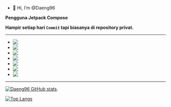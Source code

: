- 👋 Hi, I’m @Daeng96

**Pengguna Jetpack Compose**

**Hampir setiap hari `Commit` tapi biasanya di repository privat.**
 
 ___
  - <img align="left" src="https://img.shields.io/badge/git-%23F05033.svg?logo=git&logoColor=white"/>
  - <img align="left" src="https://img.shields.io/badge/Android-3DDC84?logo=android&logoColor=white" />
  - <img align="left" src="https://img.shields.io/badge/java-%23ED8B00.svg?logo=java&logoColor=white"/>
  - <img align="left" src="https://img.shields.io/badge/kotlin-%230095D5.svg?logo=kotlin&logoColor=white"/>
  - <img align="left" src="https://img.shields.io/badge/IntelliJIDEA-000000.svg?logo=intellij-idea&logoColor=white"/>
  - <img align="left" src="https://img.shields.io/badge/Country-Indonesia-red"/>
  - <img align="left" src="https://img.shields.io/badge/City-Gowa-Blue"/>
___
[![Daeng96 GitHub stats](https://github-readme-stats.vercel.app/api?username=daeng96&count_private=true&show_icon=true&theme=onedark)](https://github.com/Daeng96/Daeng96).

[![Top Langs](https://github-readme-stats.vercel.app/api/top-langs/?username=daeng96&layout=compact&theme=onedark)](https://github.com/daeng96/github-readme-stats)

